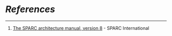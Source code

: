# _References_ #

---


  1. [The SPARC architecture manual, version 8](http://www.sparc.com/standards/V8.pdf) -  SPARC International
